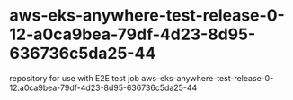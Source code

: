 # aws-eks-anywhere-test-release-0-12-a0ca9bea-79df-4d23-8d95-636736c5da25-44
repository for use with E2E test job aws-eks-anywhere-test-release-0-12:a0ca9bea-79df-4d23-8d95-636736c5da25-44

